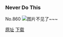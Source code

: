 ### Never Do This
No.860
![图片不见了~~~](https://imgs.xkcd.com/comics/never_do_this.png)

[原址](https://xkcd.com//860) [下载](https://imgs.xkcd.com/comics/never_do_this.png)

